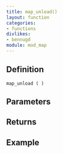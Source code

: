 ```yaml
---
title: map_unload()
layout: function
categories:
- functions
divlikes:
- bennugd
module: mod_map
---
```


## Definition

    map_unload ( )

## Parameters

## Returns

## Example
